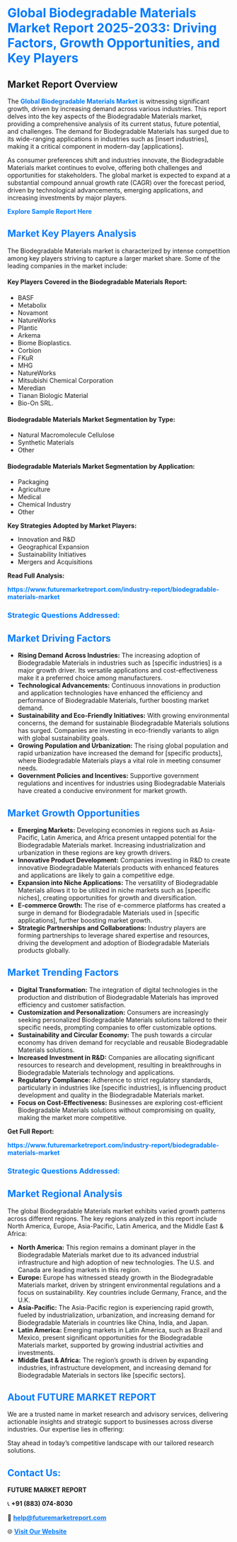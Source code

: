 <h1 style="color: #007BFF;">Global Biodegradable Materials Market Report 2025-2033: Driving Factors, Growth Opportunities, and Key Players</h1>

<section id="overview">
<h2>Market Report Overview</h2>
<p>The <a href="https://www.futuremarketreport.com/industry-report/biodegradable-materials-market" style="color: #007BFF; text-decoration: none;"><strong>Global Biodegradable Materials Market</strong></a> is witnessing significant growth, driven by increasing demand across various industries. This report delves into the key aspects of the Biodegradable Materials market, providing a comprehensive analysis of its current status, future potential, and challenges. The demand for Biodegradable Materials has surged due to its wide-ranging applications in industries such as [insert industries], making it a critical component in modern-day [applications].</p>
<p>As consumer preferences shift and industries innovate, the Biodegradable Materials market continues to evolve, offering both challenges and opportunities for stakeholders. The global market is expected to expand at a substantial compound annual growth rate (CAGR) over the forecast period, driven by technological advancements, emerging applications, and increasing investments by major players.</p>
</section>

<section id="overview">
<p><a href="https://www.futuremarketreport.com/request-sample/reportId=91064" style="color: #007BFF; text-decoration: none;"><strong>Explore Sample Report Here</strong></a></p>
</section>

<section id="key-players">
<h2 style="color: #007BFF;">Market Key Players Analysis</h2>
<p>The Biodegradable Materials market is characterized by intense competition among key players striving to capture a larger market share. Some of the leading companies in the market include:</p>
<h4>Key Players Covered in the Biodegradable Materials Report:</h4>
<ul><li>BASF</li><li>Metabolix</li><li>Novamont</li><li>NatureWorks</li><li>Plantic</li><li>Arkema</li><li>Biome Bioplastics.</li><li>Corbion</li><li>FKuR</li><li>MHG</li><li>NatureWorks</li><li>Mitsubishi Chemical Corporation</li><li>Meredian</li><li>Tianan Biologic Material</li><li>Bio-On SRL.</li></ul>
<h4>Biodegradable Materials Market Segmentation by Type:</h4>
<ul><li>Natural Macromolecule Cellulose</li><li>Synthetic Materials</li><li>Other</li></ul>

<h4>Biodegradable Materials Market Segmentation by Application:</h4>
<ul><li>Packaging</li><li>Agriculture</li><li>Medical</li><li>Chemical Industry</li><li>Other</li></ul>
<p><strong>Key Strategies Adopted by Market Players:</strong></p>
<ul>
<li>Innovation and R&D</li>
<li>Geographical Expansion</li>
<li>Sustainability Initiatives</li>
<li>Mergers and Acquisitions</li>
</ul>
</section>

<section>
<p><strong>Read Full Analysis: </strong></p><a href="https://www.futuremarketreport.com/industry-report/biodegradable-materials-market" style="color: #007BFF; text-decoration: none;"><strong>https://www.futuremarketreport.com/industry-report/biodegradable-materials-market</strong></a>
<h3 style="color: #007BFF;">Strategic Questions Addressed:</h3>
</section>

<section id="driving-factors">
<h2 style="color: #007BFF;">Market Driving Factors</h2>
<ul>
<li><strong>Rising Demand Across Industries:</strong> The increasing adoption of Biodegradable Materials in industries such as [specific industries] is a major growth driver. Its versatile applications and cost-effectiveness make it a preferred choice among manufacturers.</li>
<li><strong>Technological Advancements:</strong> Continuous innovations in production and application technologies have enhanced the efficiency and performance of Biodegradable Materials, further boosting market demand.</li>
<li><strong>Sustainability and Eco-Friendly Initiatives:</strong> With growing environmental concerns, the demand for sustainable Biodegradable Materials solutions has surged. Companies are investing in eco-friendly variants to align with global sustainability goals.</li>
<li><strong>Growing Population and Urbanization:</strong> The rising global population and rapid urbanization have increased the demand for [specific products], where Biodegradable Materials plays a vital role in meeting consumer needs.</li>
<li><strong>Government Policies and Incentives:</strong> Supportive government regulations and incentives for industries using Biodegradable Materials have created a conducive environment for market growth.</li>
</ul>
</section>

<section id="growth-opportunities">
<h2 style="color: #007BFF;">Market Growth Opportunities</h2>
<ul>
<li><strong>Emerging Markets:</strong> Developing economies in regions such as Asia-Pacific, Latin America, and Africa present untapped potential for the Biodegradable Materials market. Increasing industrialization and urbanization in these regions are key growth drivers.</li>
<li><strong>Innovative Product Development:</strong> Companies investing in R&D to create innovative Biodegradable Materials products with enhanced features and applications are likely to gain a competitive edge.</li>
<li><strong>Expansion into Niche Applications:</strong> The versatility of Biodegradable Materials allows it to be utilized in niche markets such as [specific niches], creating opportunities for growth and diversification.</li>
<li><strong>E-commerce Growth:</strong> The rise of e-commerce platforms has created a surge in demand for Biodegradable Materials used in [specific applications], further boosting market growth.</li>
<li><strong>Strategic Partnerships and Collaborations:</strong> Industry players are forming partnerships to leverage shared expertise and resources, driving the development and adoption of Biodegradable Materials products globally.</li>
</ul>
</section>

<section id="trending-factors">
<h2 style="color: #007BFF;">Market Trending Factors</h2>
<ul>
<li><strong>Digital Transformation:</strong> The integration of digital technologies in the production and distribution of Biodegradable Materials has improved efficiency and customer satisfaction.</li>
<li><strong>Customization and Personalization:</strong> Consumers are increasingly seeking personalized Biodegradable Materials solutions tailored to their specific needs, prompting companies to offer customizable options.</li>
<li><strong>Sustainability and Circular Economy:</strong> The push towards a circular economy has driven demand for recyclable and reusable Biodegradable Materials solutions.</li>
<li><strong>Increased Investment in R&D:</strong> Companies are allocating significant resources to research and development, resulting in breakthroughs in Biodegradable Materials technology and applications.</li>
<li><strong>Regulatory Compliance:</strong> Adherence to strict regulatory standards, particularly in industries like [specific industries], is influencing product development and quality in the Biodegradable Materials market.</li>
<li><strong>Focus on Cost-Effectiveness:</strong> Businesses are exploring cost-efficient Biodegradable Materials solutions without compromising on quality, making the market more competitive.</li>
</ul>
</section>

<section>
<p><strong>Get Full Report: </strong></p><a href="https://www.futuremarketreport.com/industry-report/biodegradable-materials-market" style="color: #007BFF; text-decoration: none;"><strong>https://www.futuremarketreport.com/industry-report/biodegradable-materials-market</strong></a>
<h3 style="color: #007BFF;">Strategic Questions Addressed:</h3>
</section>


<section id="regional-analysis">
<h2 style="color: #007BFF;">Market Regional Analysis</h2>
<p>The global Biodegradable Materials market exhibits varied growth patterns across different regions. The key regions analyzed in this report include North America, Europe, Asia-Pacific, Latin America, and the Middle East & Africa:</p>
<ul>
<li><strong>North America:</strong> This region remains a dominant player in the Biodegradable Materials market due to its advanced industrial infrastructure and high adoption of new technologies. The U.S. and Canada are leading markets in this region.</li>
<li><strong>Europe:</strong> Europe has witnessed steady growth in the Biodegradable Materials market, driven by stringent environmental regulations and a focus on sustainability. Key countries include Germany, France, and the U.K.</li>
<li><strong>Asia-Pacific:</strong> The Asia-Pacific region is experiencing rapid growth, fueled by industrialization, urbanization, and increasing demand for Biodegradable Materials in countries like China, India, and Japan.</li>
<li><strong>Latin America:</strong> Emerging markets in Latin America, such as Brazil and Mexico, present significant opportunities for the Biodegradable Materials market, supported by growing industrial activities and investments.</li>
<li><strong>Middle East & Africa:</strong> The region’s growth is driven by expanding industries, infrastructure development, and increasing demand for Biodegradable Materials in sectors like [specific sectors].</li>
</ul>
</section>

<footer>
<h2 style="color: #007BFF;">About FUTURE MARKET REPORT</h2>
<p>We are a trusted name in market research and advisory services, delivering actionable insights and strategic support to businesses across diverse industries. Our expertise lies in offering:</p>

<p>Stay ahead in today’s competitive landscape with our tailored research solutions.</p>

<h2 style="color: #007BFF;">Contact Us:</h2>
<p><strong>FUTURE MARKET REPORT</strong></p>
<p>📞 <strong>+91 (883) 074-8030</strong></p>
<p>📧 <strong><a href="mailto:help@futuremarketreport.com" style="color: #007BFF;">help@futuremarketreport.com</a></strong></p>
<p>🌐 <strong><a href="https://www.futuremarketreport.com/" style="color: #007BFF;">Visit Our Website</a></strong></p>
</footer>